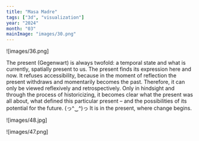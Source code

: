 ```yaml
---
title: "Masa Madre"
tags: ["3d", "visualization"]
year: "2024"
month: "03"
mainImage: "images/30.png"
---
```


![images/36.png]

The present (Gegenwart) is always twofold: a temporal state and what is currently, spatially present to us. The present finds its expression here and now. It refuses accessibility, because in the moment of reflection the present withdraws and momentarily becomes the past. Therefore, it can only be viewed reflexively and retrospectively. Only in hindsight and through the process of historicizing, it becomes clear what the present was all about, what defined this particular present – and the possibilities of its potential for the future. (っ^‿^)っ It is in the present, where change begins.

![images/48.jpg]

![images/47.png]
